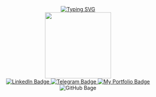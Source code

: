 <div id="badges" align="center">
<a href="https://git.io/typing-svg"><img src="https://readme-typing-svg.demolab.com?font=Fira+Code&weight=600&size=19&pause=800&color=F71508&center=true&vCenter=true&width=450&lines=Hello+there!+;My+name's+Ruslan+Gadaborshev!;I'm+QA+engineer!+;My+motto+-+let's+make+a+better+world!" alt="Typing SVG" /></a>
</div>

<div id="header" align="center">
  <img src="https://media.giphy.com/media/zhYSVCirREeIZtONCI/giphy.gif" width="180"/>
</div>

<div id="badges" align="center">
  <a href="https://www.linkedin.com/in/gadaborshev/">
    <img src="https://img.shields.io/badge/LinkedIn-blue?style=for-the-badge&logo=linkedin&logoColor=white" alt="LinkedIn Badge"/>
  </a>
  <a href="https://t.me/gadaborsheff">
    <img src="https://img.shields.io/badge/Telegram-blue?style=for-the-badge&logo=telegram&logoColor=white" alt="Telegram Badge"/>
  </a>
  <a href="https://gadaborshev.github.io/">
    <img src="https://img.shields.io/badge/My Portfolio-blue?style=for-the-badge&logo=internet&logoColor=white" alt="My Portfolio Badge"/>
  </a>
</div>
<div id="badges" align="center">
    <img src="https://komarev.com/ghpvc/?username=gadaborshev&style=flat-square&color=blue" alt="GitHub Bage"/>
</div>
